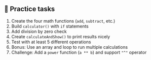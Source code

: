 ## 🧩 Practice tasks

1. Create the four math functions (`add`, `subtract`, etc.)
2. Build `calculator()` with `if` statements
3. Add division by zero check
4. Create `calculateAndShow()` to print results nicely
5. Test with at least 5 different operations
6. Bonus: Use an array and loop to run multiple calculations
7. Challenge: Add a `power` function (`a ** b`) and support `"^"` operator
